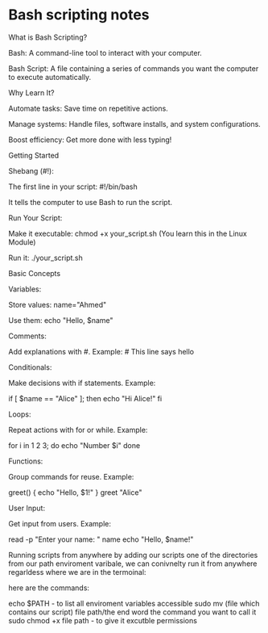 # Bash scripting notes

What is Bash Scripting?





Bash: A command-line tool to interact with your computer.



Bash Script: A file containing a series of commands you want the computer to execute automatically.

Why Learn It?





Automate tasks: Save time on repetitive actions.



Manage systems: Handle files, software installs, and system configurations.



Boost efficiency: Get more done with less typing!

Getting Started





Shebang (#!):





The first line in your script: #!/bin/bash



It tells the computer to use Bash to run the script.



Run Your Script:





Make it executable: chmod +x your_script.sh (You learn this in the Linux Module)



Run it: ./your_script.sh

Basic Concepts





Variables:





Store values: name="Ahmed"



Use them: echo "Hello, $name"



Comments:





Add explanations with #.
Example: # This line says hello



Conditionals:





Make decisions with if statements.
Example:

if [ $name == "Alice" ]; then echo "Hi Alice!" fi



Loops:





Repeat actions with for or while.
Example:

for i in 1 2 3; do echo "Number $i" done



Functions:





Group commands for reuse.
Example:

greet() { echo "Hello, $1!" } greet "Alice"



User Input:





Get input from users.
Example:

read -p "Enter your name: " name echo "Hello, $name!"

Running scripts from anywhere by adding our scripts one of the directories from our path enviroment varibale, we can conivnelty run it from anywhere regarldess where we are in the termoinal:

here are the commands:

echo $PATH - to list all enviroment variables accessible
sudo mv (file which contains our script) file path/the end word the command you want to call it 
sudo chmod +x file path - to give it excutble permissions 
